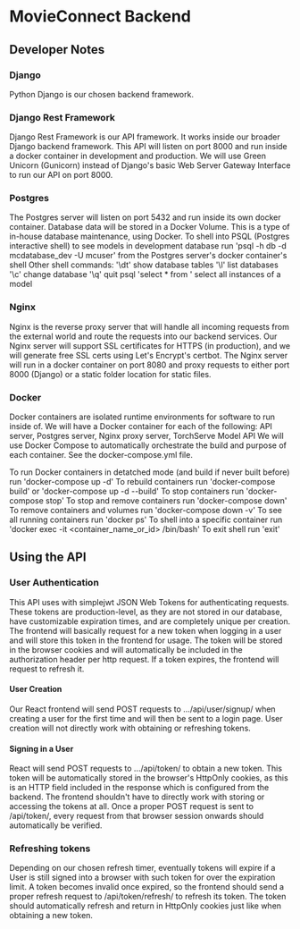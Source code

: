 # MovieConnect Backend

## Developer Notes

### Django
Python Django is our chosen backend framework. 

### Django Rest Framework
Django Rest Framework is our API framework. It works inside our broader Django backend framework.
This API will listen on port 8000 and run inside a docker container in development and production.
We will use Green Unicorn (Gunicorn) instead of Django's basic Web Server Gateway Interface to run our API on port 8000.

### Postgres
The Postgres server will listen on port 5432 and run inside its own docker container.
Database data will be stored in a Docker Volume. This is a type of in-house database maintenance, using Docker.
To shell into PSQL (Postgres interactive shell) to see models in development database run
'psql -h db -d mcdatabase_dev -U mcuser' from the Postgres server's docker container's shell
Other shell commands:
'\dt' show database tables
'\l' list databases
'\c' change database
'\q' quit psql
'select * from <model in db>' select all instances of a model

### Nginx
Nginx is the reverse proxy server that will handle all incoming requests from the external world and route the requests into our backend services.
Our Nginx server will support SSL certificates for HTTPS (in production), and we will generate free SSL certs using Let's Encrypt's certbot.
The Nginx server will run in a docker container on port 8080 and proxy requests to either port 8000 (Django) or a static folder location for static files.

### Docker
Docker containers are isolated runtime environments for software to run inside of.
We will have a Docker container for each of the following: API server, Postgres server, Nginx proxy server, TorchServe Model API
We will use Docker Compose to automatically orchestrate the build and purpose of each container. See the docker-compose.yml file.

To run Docker containers in detatched mode (and build if never built before) run 'docker-compose up -d'
To rebuild containers run 'docker-compose build' or 'docker-compose up -d --build'
To stop containers run 'docker-compose stop'
To stop and remove containers run 'docker-compose down'
To remove containers and volumes run 'docker-compose down -v'
To see all running containers run 'docker ps'
To shell into a specific container run 'docker exec -it <container_name_or_id> /bin/bash'
To exit shell run 'exit'

## Using the API

### User Authentication

This API uses with simplejwt JSON Web Tokens for authenticating requests.
These tokens are production-level, as they are not stored in our database, have customizable expiration times, and are completely unique per creation. 
The frontend will basically request for a new token when logging in a user and will store this token in the frontend for usage. 
The token will be stored in the browser cookies and will automatically be included in the authorization header per http request. 
If a token expires, the frontend will request to refresh it. 

#### User Creation
Our React frontend will send POST requests to .../api/user/signup/ when creating a user for the first time and will then be sent to a login page.
User creation will not directly work with obtaining or refreshing tokens. 

#### Signing in a User
React will send POST requests to .../api/token/ to obtain a new token. This token will be automatically stored in the browser's HttpOnly cookies, as
this is an HTTP field included in the response which is configured from the backend. The frontend shouldn't have to directly work with storing or accessing the tokens at all. 
Once a proper POST request is sent to /api/token/, every request from that browser session onwards should automatically be verified.

### Refreshing tokens
Depending on our chosen refresh timer, eventually tokens will expire if a User is still signed into a browser with such token for over the expiration limit.
A token becomes invalid once expired, so the frontend should send a proper refresh request to /api/token/refresh/ to refresh its token. 
The token should automatically refresh and return in HttpOnly cookies just like when obtaining a new token. 

